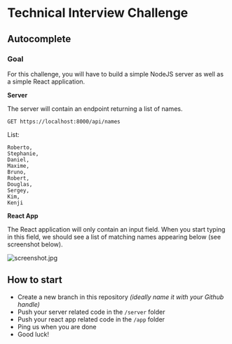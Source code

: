 # Technical Interview Challenge
## Autocomplete

### Goal

For this challenge, you will have to build a simple NodeJS server as well as a simple React application.


**Server**

The server will contain an endpoint returning a list of names.

```
GET https://localhost:8000/api/names
```

List:

```
Roberto,
Stephanie,
Daniel,
Maxime,
Bruno,
Robert,
Douglas,
Sergey,
Kim,
Kenji
```


**React App**

The React application will only contain an input field. When you start typing in this field, we should see a list of matching names appearing below (see screenshot below).


![screenshot.jpg](https://github.com/Second-life-ca/Autocomplete-test/blob/main/screenshot.jpg?raw=true)


## How to start

- Create a new branch in this repository *(ideally name it with your Github handle)*
- Push your server related code in the `/server` folder
- Push your react app related code in the `/app` folder
- Ping us when you are done
- Good luck!
